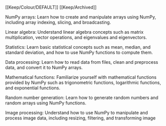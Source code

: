 [[Keep/Colour/DEFAULT]] [[Keep/Archived]] 

NumPy arrays: Learn how to create and manipulate arrays using NumPy, including array indexing, slicing, and broadcasting.

Linear algebra: Understand linear algebra concepts such as matrix multiplication, vector operations, and eigenvalues and eigenvectors.

Statistics: Learn basic statistical concepts such as mean, median, and standard deviation, and how to use NumPy functions to compute them.

Data processing: Learn how to read data from files, clean and preprocess data, and convert it to NumPy arrays.

Mathematical functions: Familiarize yourself with mathematical functions provided by NumPy such as trigonometric functions, logarithmic functions, and exponential functions.

Random number generation: Learn how to generate random numbers and random arrays using NumPy functions.

Image processing: Understand how to use NumPy to manipulate and process image data, including resizing, filtering, and transforming image
